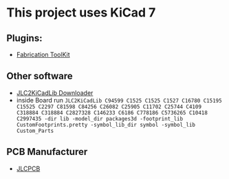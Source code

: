 # This project uses KiCad 7

## Plugins:

- [Fabrication ToolKit](https://github.com/bennymeg/JLC-Plugin-for-KiCad)

## Other software

- [JLC2KiCadLib Downloader](https://github.com/TousstNicolas/JLC2KiCad_lib)
- inside Board run `JLC2KiCadLib C94599 C1525 C1525 C1527 C16780 C15195 C15525 C2297 C81598 C84256 C26082 C25905 C11702 C25744 C4109 C318884 C318884 C2827328 C146233 C6186 C778186 C5736265 C10418 C2997435 -dir lib -model_dir packages3d -footprint_lib CustomFootprints.pretty -symbol_lib_dir symbol -symbol_lib Custom_Parts`

## PCB Manufacturer

- [JLCPCB](https://jlcpcb.com/)